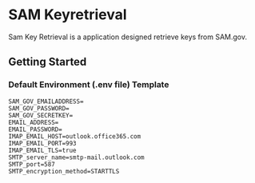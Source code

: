 # SAM Keyretrieval

Sam Key Retrieval is a application designed retrieve keys from SAM.gov.

## Getting Started

### Default Environment (.env file) Template

```
SAM_GOV_EMAILADDRESS=
SAM_GOV_PASSWORD=
SAM_GOV_SECRETKEY=
EMAIL_ADDRESS=
EMAIL_PASSWORD=
IMAP_EMAIL_HOST=outlook.office365.com
IMAP_EMAIL_PORT=993
IMAP_EMAIL_TLS=true
SMTP_server_name=smtp-mail.outlook.com
SMTP_port=587
SMTP_encryption_method=STARTTLS
```